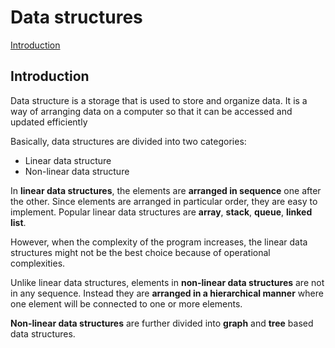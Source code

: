 # Data structures

[Introduction](#introduction)<br>

## <a name="introduction">Introduction</a>
Data structure is a storage that is used to store and organize data. It is a way of arranging data on a computer so that it can be accessed and updated efficiently

Basically, data structures are divided into two categories:
   - Linear data structure
   - Non-linear data structure

In **linear data structures**, the elements are **arranged in sequence** one after the other. Since elements are arranged in particular order, they are easy to implement. Popular linear data structures are **array**, **stack**, **queue**, **linked list**.

However, when the complexity of the program increases, the linear data structures might not be the best choice because of operational complexities.

Unlike linear data structures, elements in **non-linear data structures** are not in any sequence. Instead they are **arranged in a hierarchical manner** where one element will be connected to one or more elements.

**Non-linear data structures** are further divided into **graph** and **tree** based data structures.
